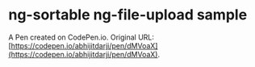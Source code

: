 # ng-sortable ng-file-upload sample

A Pen created on CodePen.io. Original URL: [https://codepen.io/abhijitdarji/pen/dMVoaX](https://codepen.io/abhijitdarji/pen/dMVoaX).


